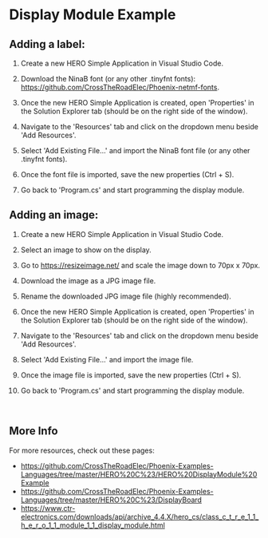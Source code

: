 # Display Module Example

## Adding a label:

1. Create a new HERO Simple Application in Visual Studio Code.

2. Download the NinaB font (or any other .tinyfnt fonts): https://github.com/CrossTheRoadElec/Phoenix-netmf-fonts.

3. Once the new HERO Simple Application is created, open 'Properties' in the Solution Explorer tab (should be on the right side of the window).

4. Navigate to the 'Resources' tab and click on the dropdown menu beside 'Add Resources'. 

5. Select 'Add Existing File...' and import the NinaB font file (or any other .tinyfnt fonts).

6. Once the font file is imported, save the new properties (Ctrl + S).

7. Go back to 'Program.cs' and start programming the display module.


## Adding an image:

1. Create a new HERO Simple Application in Visual Studio Code.

2. Select an image to show on the display.

3. Go to https://resizeimage.net/ and scale the image down to 70px x 70px.

4. Download the image as a JPG image file.

5. Rename the downloaded JPG image file (highly recommended).

6. Once the new HERO Simple Application is created, open 'Properties' in the Solution Explorer tab (should be on the right side of the window).

7. Navigate to the 'Resources' tab and click on the dropdown menu beside 'Add Resources'. 

8. Select 'Add Existing File...' and import the image file.

9. Once the image file is imported, save the new properties (Ctrl + S).

10. Go back to 'Program.cs' and start programming the display module.

<br>

## More Info
For more resources, check out these pages:
- https://github.com/CrossTheRoadElec/Phoenix-Examples-Languages/tree/master/HERO%20C%23/HERO%20DisplayModule%20Example
- https://github.com/CrossTheRoadElec/Phoenix-Examples-Languages/tree/master/HERO%20C%23/DisplayBoard
- https://www.ctr-electronics.com/downloads/api/archive_4.4.X/hero_cs/class_c_t_r_e_1_1_h_e_r_o_1_1_module_1_1_display_module.html
